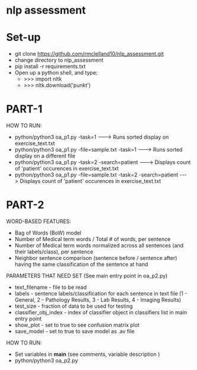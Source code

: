 # nlp assessment

# Set-up
* git clone https://github.com/rmclelland10/nlp_assessment.git
* change directory to nlp_assessment
* pip install -r requirements.txt
* Open up a python shell, and type:
  * \>>> import nltk
  * \>>> nltk.download('punkt')

# PART-1
HOW TO RUN:
* python/python3 oa_p1.py -task=1  ---> Runs sorted display on exercise_text.txt
* python/python3 oa_p1.py -file=sample.txt -task=1  ---> Runs sorted display on a different file
* python/python3 oa_p1.py -task=2 -search=patient  ---> Displays count of 'patient' occurences in exercise_text.txt
* python/python3 oa_p1.py -file=sample.txt -task=2 -search=patient  ---> Displays count of 'patient' occurences in exercise_text.txt

# PART-2
WORD-BASED FEATURES:
* Bag of Words (BoW) model
* Number of Medical term words / Total # of words, per sentence
* Number of Medical term words normalized across all sentences (and their labels/class), per sentence
* Neighbor sentence comparison (sentence before / sentence after) having the same classification of the sentence at hand

PARAMETERS THAT NEED SET (See main entry point in oa_p2.py)
* text_filename - file to be read
* labels - sentence labels/classification for each sentence in text file (1 - General, 2 - Pathology Results, 3 - Lab Results, 4 - Imaging Results)
* test_size - fraction of data to be used for testing
* classifier_obj_index - index of classifier object in classifiers list in main entry point
* show_plot - set to true to see confusion matrix plot
* save_model - set to true to save model as .av file

HOW TO RUN:
* Set variables in __main__ (see comments, variable description )
* python/python3 oa_p2.py
